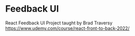 # Feedback UI
 React Feedback UI
 Project taught by Brad Traversy
 https://www.udemy.com/course/react-front-to-back-2022/
